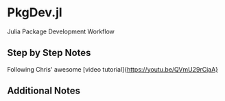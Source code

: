 # PkgDev.jl
 Julia Package Development Workflow

## Step by Step Notes

Following Chris' awesome [video tutorial]{https://youtu.be/QVmU29rCjaA}




## Additional Notes
